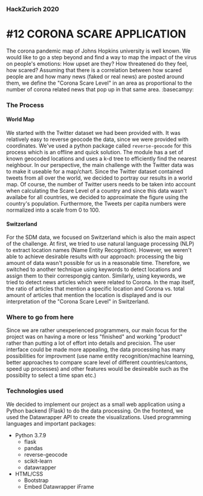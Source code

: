 ### HackZurich 2020
# #12 CORONA SCARE APPLICATION

The corona pandemic map of Johns Hopkins university is well known. We would like to go a step beyond and find a way to map the impact of the virus on people's emotions: How upset are they? How threatened do they feel, how scared? Assuming that there is a correlation between how scared people are and how many news (faked or real news) are posted around them, we define the "Corona Scare Level" in an area as proportional to the number of corona related news that pop up in that same area. :basecampy:

### The Process
#### World Map
We started with the Twitter dataset we had been provided with. It was relatively easy to reverse geocode the data, since we were provided with coordinates. We've used a python package called `reverse-geocode` for this process which is an offline and quick solution. The module has a set of known geocoded locations and uses a k-d tree to efficiently find the nearest neighbour. In our perspective, the main challenge with the Twitter data was to make it useable for a map/chart. Since the Twitter dataset contained tweets from all over the world, we decided to portray our results in a world map. Of course, the number of Twitter users needs to be taken into account when calculating the Scare Level of a country and since this data wasn't availabe for all countries, we decided to approximate the figure using the country's population. Furthermore, the Tweets per capita numbers were normalized into a scale from 0 to 100.

#### Switzerland
For the SDM data, we focused on Switzerland which is also the main aspect of the challenge. At first, we tried to use natural language processing (NLP) to extract location names (Name Entity Recognition). However, we weren't able to achieve desirable results with our approach: processing the big amount of data wasn't possible for us in a reasonable time. Therefore, we switched to another technique using keywords to detect locations and assign them to their correspongig canton. Similarly, using keywords, we tried to detect news articles which were related to Corona. In the map itself, the ratio of articles that mention a specific location and Corona vs. total amount of articles that mention the location is displayed and is our interpretation of the "Corona Scare Level" in Switzerland.

### Where to go from here
Since we are rather unexperienced programmers, our main focus for the project was on having a more or less "finished" and working "product" rather than putting a lot of effort into details and precision. The user interface could be made more appealing, the data processing has many possibilities for improvment (use name entity recognition/machine learning, better approaches to compare scare level of different countries/cantons, speed up processes) and other features would be desireable such as the possibilty to select a time span etc.) 

### Technologies used
We decided to implement our project as a small web application using a Python backend (Flask) to do the data processing. On the frontend, we used the Datawrapper API to create the visualizations. Used programming languages and important packages:
* Python 3.7.9
    * flask
    * pandas
    * reverse-geocode
    * scikit-learn
    * datawrapper
* HTML/CSS
    * Bootstrap
    * Embed Datawrapper iFrame
